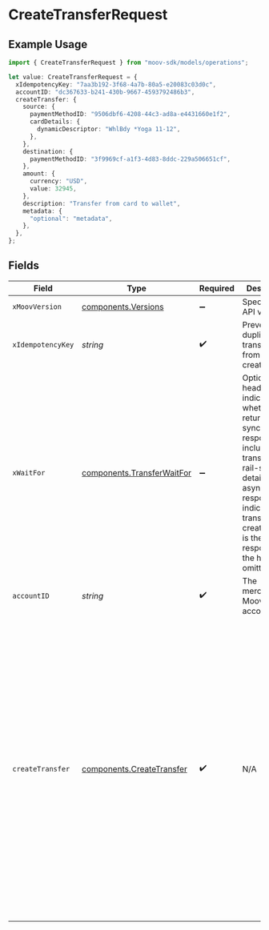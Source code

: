 # CreateTransferRequest

## Example Usage

```typescript
import { CreateTransferRequest } from "moov-sdk/models/operations";

let value: CreateTransferRequest = {
  xIdempotencyKey: "7aa3b192-3f68-4a7b-80a5-e20083c03d0c",
  accountID: "dc367633-b241-430b-9667-4593792486b3",
  createTransfer: {
    source: {
      paymentMethodID: "9506dbf6-4208-44c3-ad8a-e4431660e1f2",
      cardDetails: {
        dynamicDescriptor: "WhlBdy *Yoga 11-12",
      },
    },
    destination: {
      paymentMethodID: "3f9969cf-a1f3-4d83-8ddc-229a506651cf",
    },
    amount: {
      currency: "USD",
      value: 32945,
    },
    description: "Transfer from card to wallet",
    metadata: {
      "optional": "metadata",
    },
  },
};
```

## Fields

| Field                                                                                                                                                                                                                                                                                                                                                           | Type                                                                                                                                                                                                                                                                                                                                                            | Required                                                                                                                                                                                                                                                                                                                                                        | Description                                                                                                                                                                                                                                                                                                                                                     | Example                                                                                                                                                                                                                                                                                                                                                         |
| --------------------------------------------------------------------------------------------------------------------------------------------------------------------------------------------------------------------------------------------------------------------------------------------------------------------------------------------------------------- | --------------------------------------------------------------------------------------------------------------------------------------------------------------------------------------------------------------------------------------------------------------------------------------------------------------------------------------------------------------- | --------------------------------------------------------------------------------------------------------------------------------------------------------------------------------------------------------------------------------------------------------------------------------------------------------------------------------------------------------------- | --------------------------------------------------------------------------------------------------------------------------------------------------------------------------------------------------------------------------------------------------------------------------------------------------------------------------------------------------------------- | --------------------------------------------------------------------------------------------------------------------------------------------------------------------------------------------------------------------------------------------------------------------------------------------------------------------------------------------------------------- |
| `xMoovVersion`                                                                                                                                                                                                                                                                                                                                                  | [components.Versions](../../models/components/versions.md)                                                                                                                                                                                                                                                                                                      | :heavy_minus_sign:                                                                                                                                                                                                                                                                                                                                              | Specify an API version.                                                                                                                                                                                                                                                                                                                                         |                                                                                                                                                                                                                                                                                                                                                                 |
| `xIdempotencyKey`                                                                                                                                                                                                                                                                                                                                               | *string*                                                                                                                                                                                                                                                                                                                                                        | :heavy_check_mark:                                                                                                                                                                                                                                                                                                                                              | Prevents duplicate transfers from being created.                                                                                                                                                                                                                                                                                                                |                                                                                                                                                                                                                                                                                                                                                                 |
| `xWaitFor`                                                                                                                                                                                                                                                                                                                                                      | [components.TransferWaitFor](../../models/components/transferwaitfor.md)                                                                                                                                                                                                                                                                                        | :heavy_minus_sign:                                                                                                                                                                                                                                                                                                                                              | Optional header that indicates whether to return a synchronous response that includes full transfer and rail-specific details or an <br/>asynchronous response indicating the transfer was created (this is the default response if the header is omitted).                                                                                                     |                                                                                                                                                                                                                                                                                                                                                                 |
| `accountID`                                                                                                                                                                                                                                                                                                                                                     | *string*                                                                                                                                                                                                                                                                                                                                                        | :heavy_check_mark:                                                                                                                                                                                                                                                                                                                                              | The merchant's Moov account ID.                                                                                                                                                                                                                                                                                                                                 |                                                                                                                                                                                                                                                                                                                                                                 |
| `createTransfer`                                                                                                                                                                                                                                                                                                                                                | [components.CreateTransfer](../../models/components/createtransfer.md)                                                                                                                                                                                                                                                                                          | :heavy_check_mark:                                                                                                                                                                                                                                                                                                                                              | N/A                                                                                                                                                                                                                                                                                                                                                             | {<br/>"source": {<br/>"paymentMethodID": "9506dbf6-4208-44c3-ad8a-e4431660e1f2",<br/>"cardDetails": {<br/>"dynamicDescriptor": "WhlBdy *Yoga 11-12"<br/>}<br/>},<br/>"destination": {<br/>"paymentMethodID": "3f9969cf-a1f3-4d83-8ddc-229a506651cf"<br/>},<br/>"amount": {<br/>"currency": "USD",<br/>"value": 32945<br/>},<br/>"description": "Transfer from card to wallet",<br/>"metadata": {<br/>"optional": "metadata"<br/>}<br/>} |